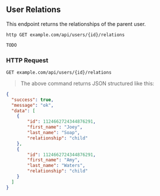 ## User Relations
This endpoint returns the relationships of the parent user.
 
```shell
http GET example.com/api/users/{id}/relations
```

```javascript
TODO
```

### HTTP Request

`GET example.com/api/users/{id}/relations`

> The above command returns JSON structured like this:

```json
{
  "success": true,
  "message": "ok",
  "data": [
    {
        "id": 1124662724344876291,
        "first_name": "Joey",
        "last_name": "Soap",
        "relationship": "child"
    },
    {
        "id": 1124662724344876291,
        "first_name": "Amy",
        "last_name": "Waters",
        "relationship": "child"
    }
  ]
}
```


